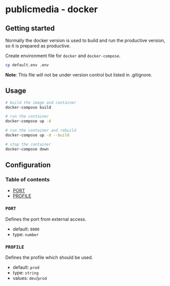 # publicmedia - docker

## Getting started

Normally the docker version is used to build and run the productive version, so it is prepared as productive.

Create environment file for `docker` and `docker-compose`.

```bash
cp default.env .env
```

**Note**: This file will not be under version control but listed in .gitignore.

## Usage

```bash
# build the image and container
docker-compose build

# run the container
docker-compose up -d

# run the container and rebuild
docker-compose up -d --build

# stop the container
docker-compose down
```

## Configuration

### Table of contents

* [PORT](#port)
* [PROFILE](#profile)

### `PORT`

Defines the port from external access.

* default: `8080`
* type: `number`

### `PROFILE`

Defines the profile which should be used.

* default: `prod`
* type: `string`
* values: `dev`/`prod`
